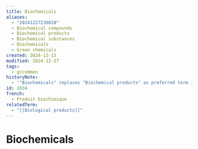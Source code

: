 ```yaml
---
title: Biochemicals
aliases:
  - "20241227230828"
  - Biochemical compounds
  - Biochemical products
  - Biochemical substances
  - Biochemicals
  - Green chemicals
created: 2024-12-13
modified: 2024-12-27
tags:
  - gccommon
historyNote:
  - '"Biochemicals" replaces "Biochemical products" as preferred term in March 2009.'
id: 1034
french:
  - Produit biochimique
relatedTerm:
  - "[[Biological products]]"
---
```

# Biochemicals
